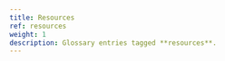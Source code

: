 ```yaml
---
title: Resources
ref: resources
weight: 1
description: Glossary entries tagged **resources**.
---
```


